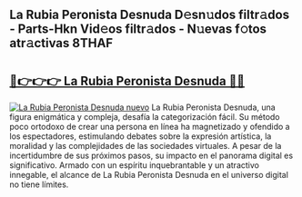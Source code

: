 ## La Rubia Peronista Desnuda D𝚎sn𝚞dos filtr𝚊dos - Parts-Hkn Vid𝚎os filtr𝚊dos - N𝚞evas f𝚘tos atr𝚊ctivas 8THAF

# <h2><a href="http://mb56es.tromn.icu/?c=La+Rubia+Peronista+Desnuda">🔗👉👉👉 La Rubia Peronista Desnuda 🔗🔗</a></h2>

[![La Rubia Peronista Desnuda nuevo](https://i.imgur.com/pEAQMta.gif)](http://mb56es.tromn.icu/?c=La+Rubia+Peronista+Desnuda)
La Rubia Peronista Desnuda, una figura enigmática y compleja, desafía la categorización fácil. Su método poco ortodoxo de crear una persona en línea ha magnetizado y ofendido a los espectadores, estimulando debates sobre la expresión artística, la moralidad y las complejidades de las sociedades virtuales. A pesar de la incertidumbre de sus próximos pasos, su impacto en el panorama digital es significativo. Armado con un espíritu inquebrantable y un atractivo innegable, el alcance de La Rubia Peronista Desnuda en el universo digital no tiene límites.
